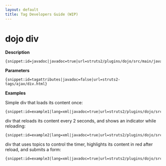 ```yaml
---
layout: default
title: Tag Developers Guide (WIP)
---
```


# dojo div

__Description__



~~~~~~~
{snippet:id=javadoc|javadoc=true|url=struts2/plugins/dojo/src/main/java/org/apache/struts2/dojo/components/Div.java}
~~~~~~~

__Parameters__



~~~~~~~
{snippet:id=tagattributes|javadoc=false|url=struts2-tags/ajax/div.html}
~~~~~~~

__Examples__

Simple div that loads its content once:


~~~~~~~
{snippet:id=example1|lang=xml|javadoc=true|url=struts2/plugins/dojo/src/main/java/org/apache/struts2/dojo/components/Div.java}
~~~~~~~

div that reloads its content every 2 seconds, and shows an indicator while reloading:


~~~~~~~
{snippet:id=example2|lang=xml|javadoc=true|url=struts2/plugins/dojo/src/main/java/org/apache/struts2/dojo/components/Div.java}
~~~~~~~

div that uses topics to control the timer, highlights its content in red after reload, and submits a form:


~~~~~~~
{snippet:id=example3|lang=xml|javadoc=true|url=struts2/plugins/dojo/src/main/java/org/apache/struts2/dojo/components/Div.java}
~~~~~~~
